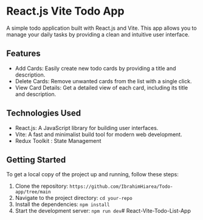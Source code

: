 # React.js Vite Todo App

A simple todo application built with React.js and Vite. This app allows you to manage your daily tasks by providing a clean and intuitive user interface.

## Features

- Add Cards: Easily create new todo cards by providing a title and description.
- Delete Cards: Remove unwanted cards from the list with a single click.
- View Card Details: Get a detailed view of each card, including its title and description.

## Technologies Used

- React.js: A JavaScript library for building user interfaces.
- Vite: A fast and minimalist build tool for modern web development.
- Redux Toolkit : State Management

## Getting Started

To get a local copy of the project up and running, follow these steps:

1. Clone the repository: `https://github.com/IbrahimHiarea/Todo-app/tree/main`
2. Navigate to the project directory: `cd your-repo`
3. Install the dependencies: `npm install`
4. Start the development server: `npm run dev`#   R e a c t - V i t e - T o d o - L i s t - A p p  
 